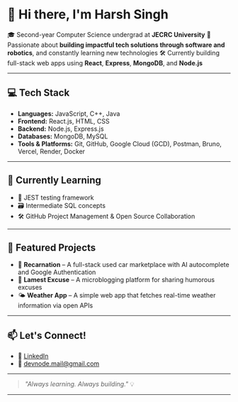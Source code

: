 # 👋 Hi there, I'm Harsh Singh

🎓 Second-year Computer Science undergrad at **JECRC University**
🚀 Passionate about **building impactful tech solutions through software and robotics**, and constantly learning new technologies
🛠️ Currently building full-stack web apps using **React**, **Express**, **MongoDB**, and **Node.js**

---

## 💻 Tech Stack

* **Languages:** JavaScript, C++, Java
* **Frontend:** React.js, HTML, CSS
* **Backend:** Node.js, Express.js
* **Databases:** MongoDB, MySQL
* **Tools & Platforms:** Git, GitHub, Google Cloud (GCD), Postman, Bruno, Vercel, Render, Docker

---

## 🌱 Currently Learning

* 🧪 JEST testing framework
* 🗃️ Intermediate SQL concepts
* 🛠️ GitHub Project Management & Open Source Collaboration

---

## 📌 Featured Projects

* 🔧 **Recarnation** – A full-stack used car marketplace with AI autocomplete and Google Authentication
* 📝 **Lamest Excuse** – A microblogging platform for sharing humorous excuses
* 🌤️ **Weather App** – A simple web app that fetches real-time weather information via open APIs

---

## 📫 Let's Connect!

* 💼 [LinkedIn](https://www.linkedin.com/in/harsh-singh-1b3870253/)
* 📧 [devnode.mail@gmail.com](mailto:devnode.mail@gmail.com)

---

> *"Always learning. Always building."* 💡

---
